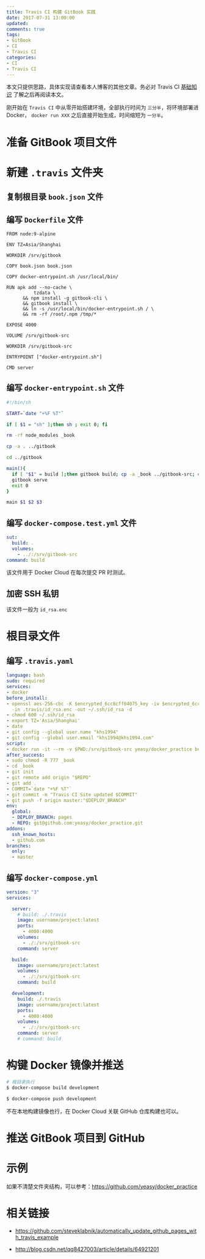 ```yaml
---
title: Travis CI 构建 GitBook 实践
date: 2017-07-31 13:00:00
updated:
comments: true
tags:
- GitBook
- CI
- Travis CI
categories:
- CI
- Travis CI
---
```


本文只提供思路，具体实现请查看本人博客的其他文章。务必对 Travis CI [基础知识](https://www.khs1994.com/ci/travis-ci/README.html) 了解之后再阅读本文。

<!--more-->

刚开始在 `Travis CI` 中从零开始搭建环境，全部执行时间为 `三分半`，将环境部署进 Docker， `docker run XXX` 之后直接开始生成，时间缩短为 `一分半`。

# 准备 GitBook 项目文件

# 新建 `.travis` 文件夹

## 复制根目录 `book.json` 文件

## 编写 `Dockerfile` 文件

```docker
FROM node:9-alpine

ENV TZ=Asia/Shanghai

WORKDIR /srv/gitbook

COPY book.json book.json

COPY docker-entrypoint.sh /usr/local/bin/

RUN apk add --no-cache \
          tzdata \
      && npm install -g gitbook-cli \
      && gitbook install \
      && ln -s /usr/local/bin/docker-entrypoint.sh / \
      && rm -rf /root/.npm /tmp/*

EXPOSE 4000

VOLUME /srv/gitbook-src

WORKDIR /srv/gitbook-src

ENTRYPOINT ["docker-entrypoint.sh"]

CMD server
```

## 编写 `docker-entrypoint.sh` 文件

```bash
#!/bin/sh

START=`date "+%F %T"`

if [ $1 = "sh" ];then sh ; exit 0; fi

rm -rf node_modules _book

cp -a . ../gitbook

cd ../gitbook

main(){
  if [ "$1" = build ];then gitbook build; cp -a _book ../gitbook-src; echo $START; date "+%F %T"; exit 0; fi
  gitbook serve
  exit 0
}

main $1 $2 $3
```

## 编写 `docker-compose.test.yml` 文件

```yaml
sut:
  build: .
  volumes:
    - ../:/srv/gitbook-src
command: build
```

该文件用于 Docker Cloud 在每次提交 PR 时测试。

## 加密 SSH 私钥

该文件一般为 `id_rsa.enc`

# 根目录文件

## 编写 `.travis.yaml`

```yaml
language: bash
sudo: required
services:
- docker
before_install:
- openssl aes-256-cbc -K $encrypted_6cc8cff04075_key -iv $encrypted_6cc8cff04075_iv
  -in .travis/id_rsa.enc -out ~/.ssh/id_rsa -d
- chmod 600 ~/.ssh/id_rsa
- export TZ='Asia/Shanghai'
- date
- git config --global user.name "khs1994"
- git config --global user.email "khs1994@khs1994.com"
script:
- docker run -it --rm -v $PWD:/srv/gitbook-src yeasy/docker_practice build
after_success:
- sudo chmod -R 777 _book
- cd _book
- git init
- git remote add origin "$REPO"
- git add .
- COMMIT=`date "+%F %T"`
- git commit -m "Travis CI Site updated $COMMIT"
- git push -f origin master:"$DEPLOY_BRANCH"
env:
  global:
  - DEPLOY_BRANCH: pages
  - REPO: git@github.com:yeasy/docker_practice.git
addons:
  ssh_known_hosts:
  - github.com
branches:
  only:
  - master
```

## 编写 `docker-compose.yml`

```yaml
version: "3"
services:

  server:
    # build: ./.travis
    image: username/project:latest
    ports:
      - 4000:4000
    volumes:
      - ./:/srv/gitbook-src
    command: server

  build:
    image: username/project:latest
    volumes:
      - ./:/srv/gitbook-src
    command: build

  development:
    build: ./.travis
    image: username/project:latest
    ports:
      - 4000:4000
    volumes:
      - ./:/srv/gitbook-src
    command: server
    # command: build
```

# 构键 Docker 镜像并推送

```bash
# 根目录执行
$ docker-compose build development

$ docker-compose push development
```

不在本地构建镜像也行，在 Docker Cloud 关联 GitHub 仓库构建也可以。

# 推送 GitBook 项目到 GitHub

# 示例

如果不清楚文件夹结构，可以参考：https://github.com/yeasy/docker_practice

# 相关链接

* https://github.com/steveklabnik/automatically_update_github_pages_with_travis_example

* http://blog.csdn.net/qq8427003/article/details/64921201
